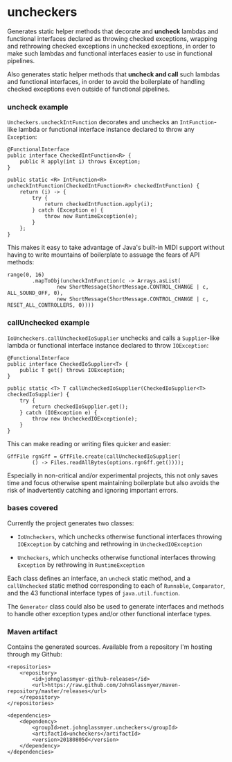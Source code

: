 # uncheckers

Generates static helper methods that decorate and **uncheck** lambdas and
functional interfaces declared as throwing checked exceptions, wrapping and
rethrowing checked exceptions in unchecked exceptions, in order to make
such lambdas and functional interfaces easier to use in functional pipelines.

Also generates static helper methods that **uncheck and call** such lambdas
and functional interfaces, in order to avoid the boilerplate of handling
checked exceptions even outside of functional pipelines.

### uncheck example

`Uncheckers.uncheckIntFunction` decorates and unchecks an `IntFunction`-like
lambda or functional interface instance declared to throw any `Exception`:

    @FunctionalInterface
    public interface CheckedIntFunction<R> {
        public R apply(int i) throws Exception;
    }

    public static <R> IntFunction<R> uncheckIntFunction(CheckedIntFunction<R> checkedIntFunction) {
        return (i) -> {
            try {
                return checkedIntFunction.apply(i);
            } catch (Exception e) {
                throw new RuntimeException(e);
            }
        };
    }

This makes it easy to take advantage of Java's built-in MIDI support without
having to write mountains of boilerplate to assuage the fears of API methods:

    range(0, 16)
            .mapToObj(uncheckIntFunction(c -> Arrays.asList(
                    new ShortMessage(ShortMessage.CONTROL_CHANGE | c, ALL_SOUND_OFF, 0),
                    new ShortMessage(ShortMessage.CONTROL_CHANGE | c, RESET_ALL_CONTROLLERS, 0))))

### callUnchecked example

`IoUncheckers.callUncheckedIoSupplier` unchecks and calls a `Supplier`-like
lambda or functional interface instance declared to throw `IOException`:

    @FunctionalInterface
    public interface CheckedIoSupplier<T> {
        public T get() throws IOException;
    }
    
    public static <T> T callUncheckedIoSupplier(CheckedIoSupplier<T> checkedIoSupplier) {
        try {
            return checkedIoSupplier.get();
        } catch (IOException e) {
            throw new UncheckedIOException(e);
        }
    }

This can make reading or writing files quicker and easier:

    GffFile rgnGff = GffFile.create(callUncheckedIoSupplier(
            () -> Files.readAllBytes(options.rgnGff.get())));

Especially in non-critical and/or experimental projects, this not only
saves time and focus otherwise spent maintaining boilerplate but also
avoids the risk of inadvertently catching and ignoring important errors.

### bases covered

Currently the project generates two classes:

* `IoUncheckers`, which unchecks otherwise functional interfaces throwing
`IOException` by catching and rethrowing in `UncheckedIOException`

* `Uncheckers`, which unchecks otherwise functional interfaces throwing
`Exception` by rethrowing in `RuntimeException`

Each class defines an interface, an `uncheck` static method, and a
`callUnchecked` static method corresponding to each of `Runnable`,
`Comparator`, and the 43 functional interface types of `java.util.function`.

The `Generator` class could also be used to generate interfaces and methods
to handle other exception types and/or other functional interface types.

### Maven artifact

Contains the generated sources. Available from a repository I'm hosting through my Github:

    <repositories>
        <repository>
            <id>johnglassmyer-github-releases</id>
            <url>https://raw.github.com/JohnGlassmyer/maven-repository/master/releases</url>
        </repository>
    </repositories>
    
    <dependencies>
        <dependency>
            <groupId>net.johnglassmyer.uncheckers</groupId>
            <artifactId>uncheckers</artifactId>
            <version>20180805d</version>
        </dependency>
    </dependencies>
